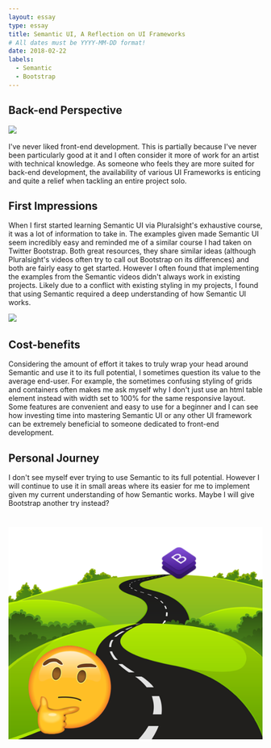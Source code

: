 ```yaml
---
layout: essay
type: essay
title: Semantic UI, A Reflection on UI Frameworks
# All dates must be YYYY-MM-DD format!
date: 2018-02-22
labels:
  - Semantic
  - Bootstrap
---
```


## Back-end Perspective

<img src="http://s32.postimg.org/6vawu4hdh/Untitled_design_10.png" style="width: 400px;">

I've never liked front-end development. This is partially because I've never been particularly good at it and I often consider it more of work for an artist with technical knowledge. As someone who feels they are more suited for back-end development, the availability of various UI Frameworks is enticing and quite a relief when tackling an entire project solo.

## First Impressions

When I first started learning Semantic UI via Pluralsight's exhaustive course, it was a lot of information to take in. The examples given made Semantic UI seem incredibly easy and reminded me of a similar course I had taken on Twitter Bootstrap. Both great resources, they share similar ideas (although Pluralsight's videos often try to call out Bootstrap on its differences) and both are fairly easy to get started. However I often found that implementing the examples from the Semantic videos didn't always work in existing projects. Likely due to a conflict with existing styling in my projects, I found that using Semantic required a deep understanding of how Semantic UI works.

<img src="http://www.ifthen.co.uk/wp-content/uploads/3d-man-300x300.png">

## Cost-benefits

Considering the amount of effort it takes to truly wrap your head around Semantic and use it to its full potential, I sometimes question its value to the average end-user. For example, the sometimes confusing styling of grids and containers often makes me ask myself why I don't just use an html table element instead with width set to 100% for the same responsive layout. Some features are convenient and easy to use for a beginner and I can see how investing time into mastering Semantic UI or any other UI framework can be extremely beneficial to someone dedicated to front-end development.

## Personal Journey

I don't see myself ever trying to use Semantic to its full potential. However I will continue to use it in small areas where its easier for me to implement given my current understanding of how Semantic works. Maybe I will give Bootstrap another try instead?
#
<img src="../images/bootstrapdowntheroad.png">
